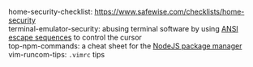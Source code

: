 home-security-checklist: <https://www.safewise.com/checklists/home-security>  
terminal-emulator-security: abusing terminal software by using [ANSI escape sequences](https://wikipedia.org/wiki/ANSI_escape_code) to control the cursor  
top-npm-commands: a cheat sheet for the [NodeJS package manager](https://npmjs.com)  
vim-runcom-tips: `.vimrc` tips  
